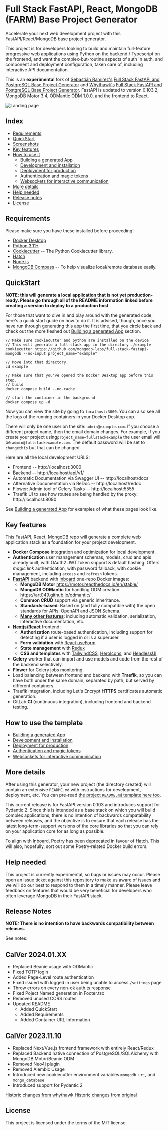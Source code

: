 # Full Stack FastAPI, React, MongoDB (FARM) Base Project Generator

Accelerate your next web development project with this FastAPI/React/MongoDB base project generator.

This project is for developers looking to build and maintain full-feature progressive web applications using Python on the backend / Typescript on the frontend, and want the complex-but-routine aspects of auth 'n auth, and component and deployment configuration, taken care of, including interactive API documentation. 

This is an **experimental** fork of [Sebastián Ramírez's](https://github.com/tiangolo) [Full Stack FastAPI and PostgreSQL Base Project Generator](https://github.com/tiangolo/full-stack-fastapi-postgresql) and [Whythawk's](https://github.com/whythawk) [Full Stack FastAPI and PostgreSQL Base Project Generator](https://github.com/whythawk/full-stack-fastapi-postgresql). FastAPI is updated to version 0.103.2, MongoDB Motor 3.4, ODMantic ODM 1.0.0, and the frontend to React.

![Landing page](img/landing.png)

## Index

- [Requirements](#requirements)
- [QuickStart](#quickstart)
- [Screenshots](#screenshots)
- [Key features](#key-features)
- [How to use it](#how-to-use-it)
  - [Building a generated App](./docs/getting-started.md)
  - [Development and installation](./docs/development-guide.md)
  - [Deployment for production](./docs/deployment-guide.md)
  - [Authentication and magic tokens](./docs/authentication-guide.md)
  - [Websockets for interactive communication](./docs/websocket-guide.md)
- [More details](#more-details)
- [Help needed](#help-needed)
- [Release notes](#release-notes)
- [License](#license)


## Requirements

Please make sure you have these installed before proceeding!
* [Docker Desktop](https://www.docker.com/products/docker-desktop/)
* [Python 3.11+](https://www.python.org/downloads/)
* [Cookiecutter](https://cookiecutter.readthedocs.io/en/stable/) -- The Python Cookiecutter library.
* [Hatch](https://hatch.pypa.io/latest/)
* [Node.js](https://nodejs.org/en)
* [MongoDB Compass](https://www.mongodb.com/products/tools/compass) -- To help visualize local/remote database easily.

## QuickStart

**NOTE: this will generate a local application that is not yet production-ready. Please go through all of the README information linked before creating a version to deploy to a production host**

For those that want to dive in and play around with the generated code, here's a quick start guide on how to do it. It is advised, though, once you have run through generating this app the first time, that you circle back and check out the more fleshed out [Building a generated App](./docs/getting-started.md) section. 

```
// Make sure cookiecutter and python are installed on the device
// This will generate a full-stack app in the directory ./example
cookiecutter https://github.com/mongodb-labs/full-stack-fastapi-mongodb --no-input project_name="example"

// Move into that directory.
cd example

// Make sure that you've opened the Docker Desktop app before this step.
// build
docker compose build --no-cache

// start the container in the background
docker compose up -d 
```

Now you can view the site by going to `localhost:3000`. You can also see all the logs of the running containers in your Docker Desktop app.

There will only be one user on the site: `admin@example.com`. If you choose a different project name, then the email domain changes.  For example, if you create your project using`project_name=fullstackexample` the user email will be `admin@fullstackexample.com`. The default password will be set to `changethis` but that can be changed. 

Here are all the local development URLS:

- Frontend -- http://localhost:3000
- Backend -- http://localhost/api/v1/
- Automatic Documentation via Swagger UI -- http://localhost/docs
- Alternative Documentation via ReDoc -- http://localhost/redoc
- Flower: Admin tool of Celery Tasks -- http://localhost:5555
- Traefik UI to see how routes are being handled by the proxy: http://localhost:8090

See [Building a generated App](./docs/getting-started.md) for examples of what these pages look like.


## Key features

This FastAPI, React, MongoDB repo will generate a complete web application stack as a foundation for your project development.

- **Docker Compose** integration and optimization for local development.
- **Authentication** user management schemas, models, crud and apis already built, with OAuth2 JWT token support & default hashing. Offers _magic link_ authentication, with password fallback, with cookie management, including `access` and `refresh` tokens.
- [**FastAPI**](https://github.com/tiangolo/fastapi) backend with [Inboard](https://inboard.bws.bio/) one-repo Docker images:
  - **MongoDB Motor** https://motor.readthedocs.io/en/stable/
  - **MongoDB ODMantic** for handling ODM creation https://art049.github.io/odmantic/
  - **Common CRUD** support via generic inheritance.
  - **Standards-based**: Based on (and fully compatible with) the open standards for APIs: [OpenAPI](https://github.com/OAI/OpenAPI-Specification) and [JSON Schema](http://json-schema.org/).
  - [**Many other features**]("https://fastapi.tiangolo.com/features/"): including automatic validation, serialization, interactive documentation, etc.
- [**Nextjs/React**](https://nextjs.org/) frontend:
  - **Authorization** route-based authentication, including support for detecting if a user is logged in or is a superuser.
  - **Form validation** with [React useForm](https://react-hook-form.com/docs/useform)
  - **State management** with [Redux](https://redux.js.org/)
  - **CSS and templates** with [TailwindCSS](https://tailwindcss.com/), [HeroIcons](https://heroicons.com/), and [HeadlessUI](https://headlessui.com/).
- **Celery** worker that can import and use models and code from the rest of the backend selectively.
- **Flower** for Celery jobs monitoring.
- Load balancing between frontend and backend with **Traefik**, so you can have both under the same domain, separated by path, but served by different containers.
- Traefik integration, including Let's Encrypt **HTTPS** certificates automatic generation.
- GitLab **CI** (continuous integration), including frontend and backend testing.

## How to use the template

- [Building a generated App](./docs/getting-started.md)
- [Development and installation](./docs/development-guide.md)
- [Deployment for production](./docs/deployment-guide.md)
- [Authentication and magic tokens](./docs/authentication-guide.md)
- [Websockets for interactive communication](./docs/websocket-guide.md)

## More details

After using this generator, your new project (the directory created) will contain an extensive `README.md` with instructions for development, deployment, etc. You can pre-read [the project `README.md` template here too](./{{cookiecutter.project_slug}}/README.md).

This current release is for FastAPI version 0.103 and introduces support for Pydantic 2. Since this is intended as a base stack on which you will build complex applications, there is no intention of backwards compatability between releases, and the objective is to ensure that each release has the latest long-term-support versions of the core libraries so that you can rely on your application core for as long as possible.

To align with [Inboard](https://inboard.bws.bio/), Poetry has been deprecated in favour of [Hatch](https://hatch.pypa.io/latest/). This will also, hopefully, sort out some Poetry-related Docker build errors.

## Help needed

This project is currently experimental, so bugs or issues may occur. Please open an issue ticket against this repository to make us aware of issues and we will do our best to respond to them in a timely manner. Please leave feedback on features that would be very beneficial for developers who often leverage MongoDB in their FastAPI stack.


## Release Notes

**NOTE: There is no intention to have backwards compatibility between releases.**

See notes: 

## CalVer 2024.01.XX
- Replaced Beanie usage with ODMantic
- Fixed TOTP login
- Added Page-Level route authentication
- Fixed issued with logged in user being unable to access `/settings` page
- Throw errors on every non-ok auth.ts response
- Fixed Poject Named generation in Footer.tsx
- Removed unused CORS routes
- Updated README
  - Added QuickStart
  - Added Requirements
  - Added Container URL Information


## CalVer 2023.11.10

- Replaced Next/Vue.js frontend framework with entirely React/Redux
- Replaced Backend native connection of PostgreSQL/SQLAlchemy with MongoDB Motor/Beanie ODM
- Removed Neo4j plugin
- Removed Alembic Usage
- Introduced new cookiecutter environment variables `mongodb_uri`, and `mongo_database`
- Introduced support for Pydantic 2

[Historic changes from whythawk](https://github.com/whythawk/full-stack-fastapi-postgresql/releases)
[Historic changes from original](https://github.com/tiangolo/full-stack-fastapi-postgresql#release-notes)

## License

This project is licensed under the terms of the MIT license.
